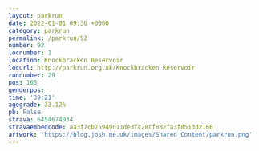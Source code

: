 ```yaml
---
layout: parkrun
date: 2022-01-01 09:30 +0000
category: parkrun
permalink: /parkrun/92
number: 92
locnumber: 1
location: Knockbracken Reservoir
locurl: http://parkrun.org.uk/Knockbracken Reservoir
runnumber: 29
pos: 165
genderpos: 
time: '39:21'
agegrade: 33.12%
pb: False
strava: 6454674934
stravaembedcode: aa3f7cb75949d11de3fc28cf882fa3f8513d2166
artwork: 'https://blog.josh.me.uk/images/Shared Content/parkrun.png'
---
```

